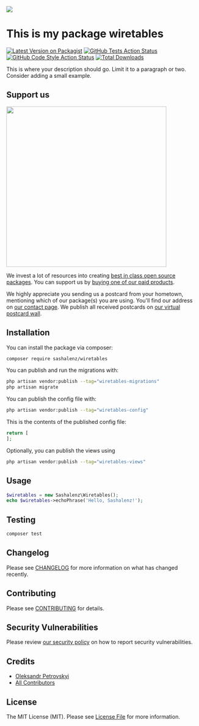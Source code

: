 
[<img src="https://github-ads.s3.eu-central-1.amazonaws.com/support-ukraine.svg?t=1" />](https://supportukrainenow.org)

# This is my package wiretables

[![Latest Version on Packagist](https://img.shields.io/packagist/v/sashalenz/wiretables.svg?style=flat-square)](https://packagist.org/packages/sashalenz/wiretables)
[![GitHub Tests Action Status](https://img.shields.io/github/workflow/status/sashalenz/wiretables/run-tests?label=tests)](https://github.com/sashalenz/wiretables/actions?query=workflow%3Arun-tests+branch%3Amain)
[![GitHub Code Style Action Status](https://img.shields.io/github/workflow/status/sashalenz/wiretables/Check%20&%20fix%20styling?label=code%20style)](https://github.com/sashalenz/wiretables/actions?query=workflow%3A"Check+%26+fix+styling"+branch%3Amain)
[![Total Downloads](https://img.shields.io/packagist/dt/sashalenz/wiretables.svg?style=flat-square)](https://packagist.org/packages/sashalenz/wiretables)

This is where your description should go. Limit it to a paragraph or two. Consider adding a small example.

## Support us

[<img src="https://github-ads.s3.eu-central-1.amazonaws.com/wiretables.jpg?t=1" width="419px" />](https://spatie.be/github-ad-click/wiretables)

We invest a lot of resources into creating [best in class open source packages](https://spatie.be/open-source). You can support us by [buying one of our paid products](https://spatie.be/open-source/support-us).

We highly appreciate you sending us a postcard from your hometown, mentioning which of our package(s) you are using. You'll find our address on [our contact page](https://spatie.be/about-us). We publish all received postcards on [our virtual postcard wall](https://spatie.be/open-source/postcards).

## Installation

You can install the package via composer:

```bash
composer require sashalenz/wiretables
```

You can publish and run the migrations with:

```bash
php artisan vendor:publish --tag="wiretables-migrations"
php artisan migrate
```

You can publish the config file with:

```bash
php artisan vendor:publish --tag="wiretables-config"
```

This is the contents of the published config file:

```php
return [
];
```

Optionally, you can publish the views using

```bash
php artisan vendor:publish --tag="wiretables-views"
```

## Usage

```php
$wiretables = new Sashalenz\Wiretables();
echo $wiretables->echoPhrase('Hello, Sashalenz!');
```

## Testing

```bash
composer test
```

## Changelog

Please see [CHANGELOG](CHANGELOG.md) for more information on what has changed recently.

## Contributing

Please see [CONTRIBUTING](https://github.com/spatie/.github/blob/main/CONTRIBUTING.md) for details.

## Security Vulnerabilities

Please review [our security policy](../../security/policy) on how to report security vulnerabilities.

## Credits

- [Oleksandr Petrovskyi](https://github.com/sashalenz)
- [All Contributors](../../contributors)

## License

The MIT License (MIT). Please see [License File](LICENSE.md) for more information.
